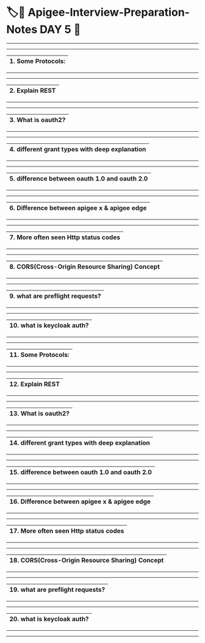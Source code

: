# :label::bookmark: Apigee-Interview-Preparation-Notes DAY 5 :high_brightness:
---
---
|1. Some Protocols:|
|:------------|

---
---
|2. Explain REST|
|:------------|

---
---
|3. What is oauth2?|
|:------------|

---
---
|4. different grant types with deep explanation|
|:------------|

---
---
|5. difference between oauth 1.0 and oauth 2.0|
|:---------------------------
---
---
|6. Difference between apigee x & apigee edge|
|:-----------------|

---
---
|7. More often seen Http status codes|
|:-----------------|

---
---
|8. CORS(Cross-Origin Resource Sharing) Concept|
|:--------------------|

---
---
|9. what are  preflight requests?|
|:--------------------|

---
---
|10. what is keycloak auth?|
|:--------------------|

---
---
|11. Some Protocols:|
|:------------|

---
---
|12. Explain REST|
|:------------|

---
---
|13. What is oauth2?|
|:------------|

---
---
|14. different grant types with deep explanation|
|:------------|

---
---
|15. difference between oauth 1.0 and oauth 2.0|
|:---------------------------
---
---
|16. Difference between apigee x & apigee edge|
|:-----------------|

---
---
|17. More often seen Http status codes|
|:-----------------|

---
---
|18. CORS(Cross-Origin Resource Sharing) Concept|
|:--------------------|

---
---
|19. what are  preflight requests?|
|:--------------------|

---
---
|20. what is keycloak auth?|
|:--------------------|

---
---
